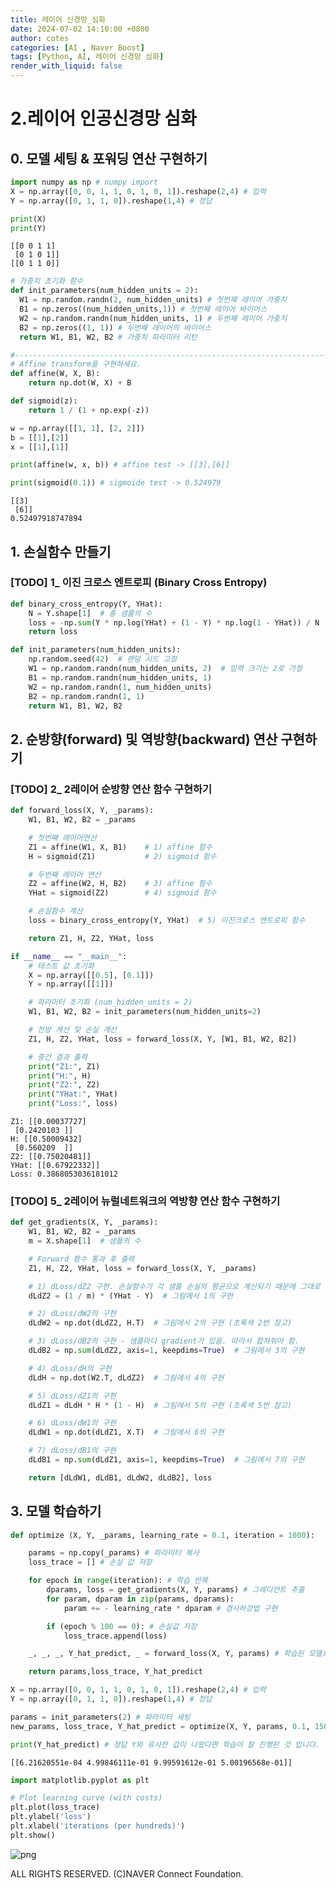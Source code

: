 ```yaml
---
title: 레이어 신경망_심화 
date: 2024-07-02 14:10:00 +0800
author: cotes
categories: [AI , Naver Boost]
tags: [Python, AI, 레이어 신경망 심화]
render_with_liquid: false
---
```


# 2.레이어 인공신경망 심화

## 0. 모델 세팅 & 포워딩 연산 구현하기


```python
import numpy as np # numpy import
X = np.array([0, 0, 1, 1, 0, 1, 0, 1]).reshape(2,4) # 입력
Y = np.array([0, 1, 1, 0]).reshape(1,4) # 정답

print(X)
print(Y)
```

    [[0 0 1 1]
     [0 1 0 1]]
    [[0 1 1 0]]
    


```python
# 가중치 초기화 함수
def init_parameters(num_hidden_units = 2):
  W1 = np.random.randn(2, num_hidden_units) # 첫번째 레이어 가중치
  B1 = np.zeros((num_hidden_units,1)) # 첫번째 레이어 바이어스
  W2 = np.random.randn(num_hidden_units, 1) # 두번째 레이어 가중치
  B2 = np.zeros((1, 1)) # 두번째 레이어의 바이어스
  return W1, B1, W2, B2 # 가중치 파라미터 리턴

#--------------------------------------------------------------------------------------------------------------------------------------
# Affine transform을 구현하세요.
def affine(W, X, B):
    return np.dot(W, X) + B

def sigmoid(z):
    return 1 / (1 + np.exp(-z))

w = np.array([[1, 1], [2, 2]])
b = [[1],[2]]
x = [[1],[1]]

print(affine(w, x, b)) # affine test -> [[3],[6]]

print(sigmoid(0.1)) # sigmoide test -> 0.524979
```

    [[3]
     [6]]
    0.52497918747894
    

## 1. 손실함수 만들기


### [TODO] 1_ 이진 크로스 엔트로피 (Binary Cross Entropy)


```python
def binary_cross_entropy(Y, YHat):
    N = Y.shape[1]  # 총 샘플의 수
    loss = -np.sum(Y * np.log(YHat) + (1 - Y) * np.log(1 - YHat)) / N
    return loss
```


```python
def init_parameters(num_hidden_units):
    np.random.seed(42)  # 랜덤 시드 고정
    W1 = np.random.randn(num_hidden_units, 2)  # 입력 크기는 2로 가정
    B1 = np.random.randn(num_hidden_units, 1)
    W2 = np.random.randn(1, num_hidden_units)
    B2 = np.random.randn(1, 1)
    return W1, B1, W2, B2
```

## 2. 순방향(forward) 및 역방향(backward) 연산 구현하기

### [TODO] 2_ 2레이어 순방향 연산 함수 구현하기


```python
def forward_loss(X, Y, _params):
    W1, B1, W2, B2 = _params

    # 첫번째 레이어연산
    Z1 = affine(W1, X, B1)    # 1) affine 함수
    H = sigmoid(Z1)           # 2) sigmoid 함수

    # 두번째 레이어 연산
    Z2 = affine(W2, H, B2)    # 3) affine 함수
    YHat = sigmoid(Z2)        # 4) sigmoid 함수

    # 손실함수 계산
    loss = binary_cross_entropy(Y, YHat)  # 5) 이진크로스 엔트로피 함수

    return Z1, H, Z2, YHat, loss
```


```python
if __name__ == "__main__":
    # 테스트 값 초기화
    X = np.array([[0.5], [0.1]])
    Y = np.array([[1]])

    # 파라미터 초기화 (num_hidden_units = 2)
    W1, B1, W2, B2 = init_parameters(num_hidden_units=2)

    # 전방 계산 및 손실 계산
    Z1, H, Z2, YHat, loss = forward_loss(X, Y, [W1, B1, W2, B2])

    # 중간 결과 출력
    print("Z1:", Z1)
    print("H:", H)
    print("Z2:", Z2)
    print("YHat:", YHat)
    print("Loss:", loss)
```

    Z1: [[0.00037727]
     [0.2420103 ]]
    H: [[0.50009432]
     [0.560209  ]]
    Z2: [[0.75020481]]
    YHat: [[0.67922332]]
    Loss: 0.3868053036181012
    

### [TODO] 5_ 2레이어 뉴럴네트워크의 역방향 연산 함수 구현하기


```python
def get_gradients(X, Y, _params):
    W1, B1, W2, B2 = _params
    m = X.shape[1]  # 샘플의 수

    # Forward 함수 통과 후 출력
    Z1, H, Z2, YHat, loss = forward_loss(X, Y, _params)

    # 1) dLoss/dZ2 구현. 손실함수가 각 샘플 손실의 평균으로 계산되기 때문에 그대로 구현하였습니다.
    dLdZ2 = (1 / m) * (YHat - Y)  # 그림에서 1의 구현

    # 2) dLoss/dW2의 구현
    dLdW2 = np.dot(dLdZ2, H.T)  # 그림에서 2의 구현 (초록색 2번 참고)

    # 3) dLoss/dB2의 구현 - 샘플마다 gradient가 있음. 따라서 합쳐줘야 함.
    dLdB2 = np.sum(dLdZ2, axis=1, keepdims=True)  # 그림에서 3의 구현

    # 4) dLoss/dH의 구현
    dLdH = np.dot(W2.T, dLdZ2)  # 그림에서 4의 구현

    # 5) dLoss/dZ1의 구현
    dLdZ1 = dLdH * H * (1 - H)  # 그림에서 5의 구현 (초록색 5번 참고)

    # 6) dLoss/dW1의 구현
    dLdW1 = np.dot(dLdZ1, X.T)  # 그림에서 6의 구현

    # 7) dLoss/dB1의 구현
    dLdB1 = np.sum(dLdZ1, axis=1, keepdims=True)  # 그림에서 7의 구현

    return [dLdW1, dLdB1, dLdW2, dLdB2], loss

```

## 3. 모델 학습하기


```python
def optimize (X, Y, _params, learning_rate = 0.1, iteration = 1000):

    params = np.copy(_params) # 파라미터 복사
    loss_trace = [] # 손실 값 저장

    for epoch in range(iteration): # 학습 반복
        dparams, loss = get_gradients(X, Y, params) # 그레디언트 추출
        for param, dparam in zip(params, dparams):
            param += - learning_rate * dparam # 경사하강법 구현

        if (epoch % 100 == 0): # 손실값 저장
            loss_trace.append(loss)

    _, _, _, Y_hat_predict, _ = forward_loss(X, Y, params) # 학습된 모델로 추론

    return params,loss_trace, Y_hat_predict
```


```python
X = np.array([0, 0, 1, 1, 0, 1, 0, 1]).reshape(2,4) # 입력
Y = np.array([0, 1, 1, 0]).reshape(1,4) # 정답

params = init_parameters(2) # 파라미터 세팅
new_params, loss_trace, Y_hat_predict = optimize(X, Y, params, 0.1, 150000) # 학습 및 추론

print(Y_hat_predict) # 정답 Y와 유사한 값이 나왔다면 학습이 잘 진행된 것 입니다.
```

    [[6.21620551e-04 4.99846111e-01 9.99591612e-01 5.00196568e-01]]
    


```python
import matplotlib.pyplot as plt

# Plot learning curve (with costs)
plt.plot(loss_trace)
plt.ylabel('loss')
plt.xlabel('iterations (per hundreds)')
plt.show()
```


    
![png](output_17_0.png)
    


ALL RIGHTS RESERVED. (C)NAVER Connect Foundation.
